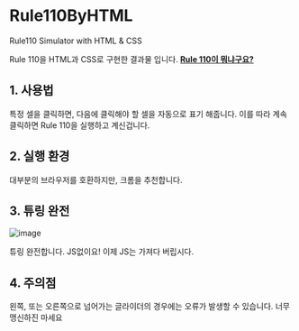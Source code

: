 # Rule110ByHTML
Rule110 Simulator with HTML &amp; CSS  
   
Rule 110을 HTML과 CSS로 구현한 결과물 입니다. [**Rule 110이 뭐냐구요?**](https://mojan3543.github.io/ProgrammingByHTML/)  

## 1. 사용법
특정 셀을 클릭하면, 다음에 클릭해야 할 셀을 자동으로 표기 해줍니다. 이를 따라 계속 클릭하면 Rule 110을 실행하고 계신겁니다.
  
## 2. 실행 환경
대부분의 브라우저를 호환하지만, 크롬을 추천합니다.
  
## 3. 튜링 완전
![image](https://user-images.githubusercontent.com/71973291/235303626-1c778487-0969-4e84-bb32-4f4ebb31440d.png)

튜링 완전합니다. JS없이요! 이제 JS는 가져다 버립시다.

## 4. 주의점
왼쪽, 또는 오른쪽으로 넘어가는 글라이더의 경우에는 오류가 발생할 수 있습니다. 너무 맹신하진 마세요
